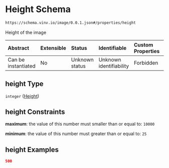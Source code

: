 # Height Schema

```txt
https://schema.vinv.io/image/0.0.1.json#/properties/height
```

Height of the image

| Abstract            | Extensible | Status         | Identifiable            | Custom Properties | Additional Properties | Access Restrictions | Defined In                                               |
| :------------------ | :--------- | :------------- | :---------------------- | :---------------- | :-------------------- | :------------------ | :------------------------------------------------------- |
| Can be instantiated | No         | Unknown status | Unknown identifiability | Forbidden         | Allowed               | none                | [0.0.1.json\*](schema/0.0.1.json "open original schema") |

## height Type

`integer` ([Height](0-properties-height.md))

## height Constraints

**maximum**: the value of this number must smaller than or equal to: `10000`

**minimum**: the value of this number must greater than or equal to: `25`

## height Examples

```json
500
```
